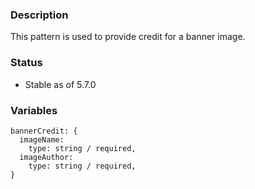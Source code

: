 ### Description
This pattern is used to provide credit for a banner image.

### Status
* Stable as of 5.7.0

### Variables
~~~
bannerCredit: {
  imageName: 
    type: string / required,
  imageAuthor: 
    type: string / required,
}
~~~
